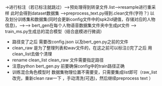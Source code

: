 ->进行标注（若已标注就跳过）-->预处理得到转录文件.list-->resample进行重采样 此时会得到dataset数据集
—>preprocess_text.py得到.clean文件(字符？) 以及划分训练集和数据集(同时会更新config文件中的spk2id键值，存储对应的人物信息)，—>—> bert_gen在每个人物语音数据集文件夹中生成pt文件 
—> train_ms.py生成总的混合模型（结合底模进行微调）

- 路径变了之后 需要改config.json 以及bert_gen.py之前的文件
- clean_raw 是为了整理列表和wav文件的，在这之前可以标注()完了之后 用clean_list去做个清理
- rename clean_list clean_raw 文件需要指定路径
- 注意python bert_gen.py 前要确保config中的train路径正确
- 训练混合角色模型时 数据集物理位置不需要变，只需要集成list即可（raw_list改完，重新clean raw一下 ，手动清洗(可选)，然后继续preprocess text ）
